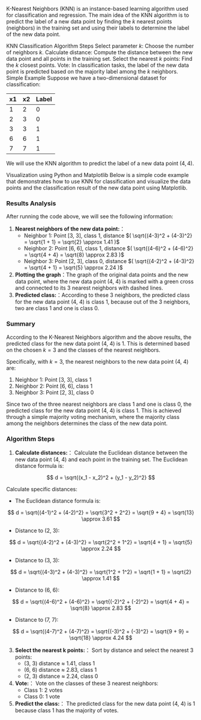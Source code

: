 K-Nearest Neighbors (KNN) is an instance-based learning algorithm used for classification and regression. The main idea of the KNN algorithm is to predict the label of a new data point by finding the $k$ nearest points (neighbors) in the training set and using their labels to determine the label of the new data point.

KNN Classification Algorithm Steps
Select parameter $k$: Choose the number of neighbors $k$.
Calculate distance: Compute the distance between the new data point and all points in the training set.
Select the nearest $k$ points: Find the $k$ closest points.
Vote: In classification tasks, the label of the new data point is predicted based on the majority label among the $k$ neighbors.
Simple Example
Suppose we have a two-dimensional dataset for classification:


| x1 | x2 | Label |
|----|----|-------|
|  1 |  2 |     0 |
|  2 |  3 |     0 |
|  3 |  3 |     1 |
|  6 |  6 |     1 |
|  7 |  7 |     1 |



We will use the KNN algorithm to predict the label of a new data point $(4,4)$.

Visualization using Python and Matplotlib
Below is a simple code example that demonstrates how to use KNN for classification and visualize the data points and the classification result of the new data point using Matplotlib.



### Results Analysis

After running the code above, we will see the following information:

1. **Nearest neighbors of the new data point:**：
    - Neighbor 1: Point [3, 3], class 1, distance $( \sqrt{(4-3)^2 + (4-3)^2} = \sqrt{1 + 1} = \sqrt{2} \approx 1.41 )$
    - Neighbor 2: Point [6, 6], class 1, distance $( \sqrt{(4-6)^2 + (4-6)^2} = \sqrt{4 + 4} = \sqrt{8} \approx 2.83 )$
    - Neighbor 3: Point [2, 3], class 0, distance $( \sqrt{(4-2)^2 + (4-3)^2} = \sqrt{4 + 1} = \sqrt{5} \approx 2.24 )$
2. **Plotting the graph**：The graph of the original data points and the new data point, where the new data point (4, 4) is marked with a green cross and connected to its 3 nearest neighbors with dashed lines.
3. **Predicted class:**：According to these 3 neighbors, the predicted class for the new data point (4, 4) is class 1, because out of the 3 neighbors, two are class 1 and one is class 0.

### Summary

According to the K-Nearest Neighbors algorithm and the above results, the predicted class for the new data point (4, 4) is 1. This is determined based on the chosen $k = 3$ and the classes of the nearest neighbors.


Specifically, with $k = 3$, the nearest neighbors to the new data point (4, 4) are:
1. Neighbor 1: Point [3, 3], class 1
2. Neighbor 2: Point [6, 6], class 1
3. Neighbor 3: Point [2, 3], class 0

Since two of the three nearest neighbors are class 1 and one is class 0, the predicted class for the new data point (4, 4) is class 1. This is achieved through a simple majority voting mechanism, where the majority class among the neighbors determines the class of the new data point.

### Algorithm Steps

1. **Calculate distances:**：
Calculate the Euclidean distance between the new data point (4, 4) and each point in the training set.
    The Euclidean distance formula is:
   
    
$$
d = \sqrt{(x_1 - x_2)^2 + (y_1 - y_2)^2}
$$

Calculate specific distances:

- The Euclidean distance formula is:

$$
d = \sqrt{(4-1)^2 + (4-2)^2} = \sqrt{3^2 + 2^2} = \sqrt{9 + 4} = \sqrt{13} \approx 3.61
$$

- Distance to (2, 3):

$$
d = \sqrt{(4-2)^2 + (4-3)^2} = \sqrt{2^2 + 1^2} = \sqrt{4 + 1} = \sqrt{5} \approx 2.24
$$

- Distance to (3, 3):

$$
d = \sqrt{(4-3)^2 + (4-3)^2} = \sqrt{1^2 + 1^2} = \sqrt{1 + 1} = \sqrt{2} \approx 1.41
$$

- Distance to (6, 6):

$$
d = \sqrt{(4-6)^2 + (4-6)^2} = \sqrt{(-2)^2 + (-2)^2} = \sqrt{4 + 4} = \sqrt{8} \approx 2.83
$$

- Distance to (7, 7):

$$
d = \sqrt{(4-7)^2 + (4-7)^2} = \sqrt{(-3)^2 + (-3)^2} = \sqrt{9 + 9} = \sqrt{18} \approx 4.24
$$

    
3. **Select the nearest k points:**：
Sort by distance and select the nearest 3 points:
    - (3, 3) distance ≈ 1.41, class 1
    - (6, 6) distance ≈ 2.83, class 1
    - (2, 3) distance ≈ 2.24, class 0
4. **Vote:**：
Vote on the classes of these 3 nearest neighbors:
    - Class 1: 2 votes
    - Class 0: 1 vote
5. **Predict the class:**：
The predicted class for the new data point (4, 4) is 1 because class 1 has the majority of votes.











